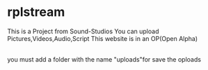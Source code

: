 # rplstream
This is a Project from Sound-Studios
You can upload Pictures,Videos,Audio,Script
This website is in an OP(Open Alpha)<br><br>


</h1>you must add a folder with the name "uploads"for save the oploads</h1>
